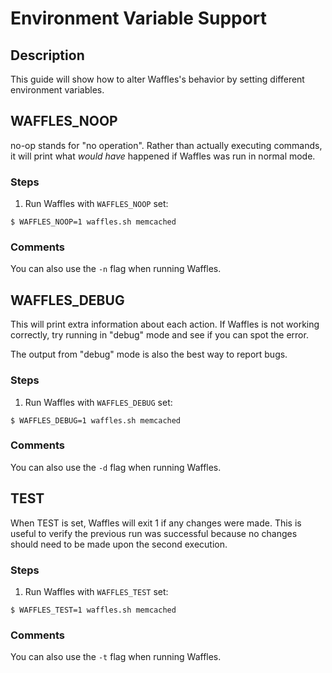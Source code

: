 # Environment Variable Support

## Description

This guide will show how to alter Waffles's behavior by setting different environment variables.

## WAFFLES_NOOP

no-op stands for "no operation". Rather than actually executing commands, it will print what _would have_ happened if Waffles was run in normal mode.

### Steps

1. Run Waffles with `WAFFLES_NOOP` set:

```shell
$ WAFFLES_NOOP=1 waffles.sh memcached
```

### Comments

You can also use the `-n` flag when running Waffles.

## WAFFLES_DEBUG

This will print extra information about each action. If Waffles is not working correctly, try running in "debug" mode and see if you can spot the error.

The output from "debug" mode is also the best way to report bugs.

### Steps

1. Run Waffles with `WAFFLES_DEBUG` set:

```shell
$ WAFFLES_DEBUG=1 waffles.sh memcached
```

### Comments

You can also use the `-d` flag when running Waffles.

## TEST

When TEST is set, Waffles will exit 1 if any changes were made. This is useful to verify the previous run was successful because no changes should need to be made upon the second execution.

### Steps

1. Run Waffles with `WAFFLES_TEST` set:

```shell
$ WAFFLES_TEST=1 waffles.sh memcached
```

### Comments

You can also use the `-t` flag when running Waffles.
